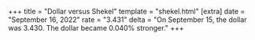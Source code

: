 +++
title = "Dollar versus Shekel"
template = "shekel.html"
[extra]
date = "September 16, 2022"
rate = "3.431"
delta = "On September 15, the dollar was 3.430. The dollar became 0.040% stronger."
+++
